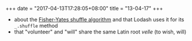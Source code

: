 +++
date = "2017-04-13T17:28:05+08:00"
title = "13-04-17"
+++

* about the [Fisher-Yates shuffle algorithm](https://en.wikipedia.org/wiki/Fisher%E2%80%93Yates_shuffle) and that Lodash uses it for its `_.shuffle` method
* that "volunteer" and "will" share the same Latin root _velle_ (to wish, will)
